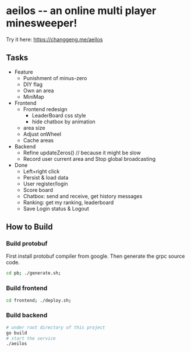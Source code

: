 # aeilos -- an online multi player minesweeper!
Try it here: https://changgeng.me/aeilos

## Tasks

- Feature
  - Punishment of minus-zero
  - DIY flag
  - Own an area
  - MiniMap
- Frontend
  - Frontend redesign
    - LeaderBoard css style
    - hide chatbox by animation
  - area size
  - Adjust onWheel
  - Cache areas
- Backend
  - Refine updateZeros() // because it might be slow
  - Record user current area and Stop global broadcasting
- Done
  - Left+right click
  - Persist & load data
  - User register/login
  - Score board
  - Chatbox: send and receive, get history messages
  - Ranking: get my ranking, leaderboard
  - Save Login status & Logout

## How to Build

### Build protobuf

First install protobuf compiler from google. Then generate the grpc source code.

```sh
cd pb; ./generate.sh;
```

### Build frontend

```sh
cd frontend; ./deploy.sh;
```

### Build backend

```sh
# under root directory of this project
go build
# start the service
./aeilos
```
